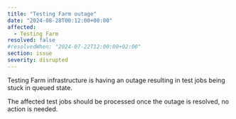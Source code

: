 ```yaml
---
title: "Testing Farm outage"
date: "2024-08-28T00:12:00+00:00"
affected:
  - Testing Farm
resolved: false
#resolvedWhen: "2024-07-22T12:00:00+02:00"
section: issue
severity: disrupted
---
```


Testing Farm infrastructure is having an outage resulting in test jobs being stuck in queued state.

The affected test jobs should be processed once the outage is resolved, no action is needed.
